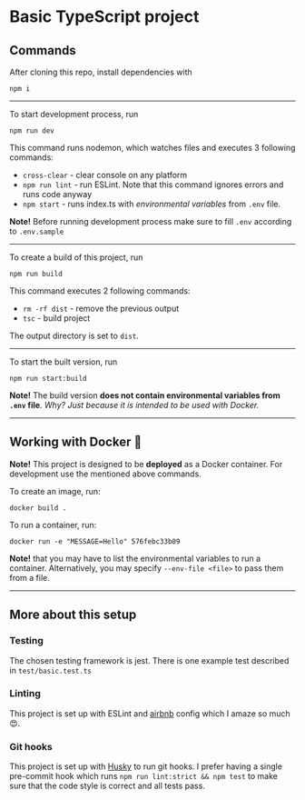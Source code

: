 # Basic TypeScript project

## Commands

After cloning this repo, install dependencies with

`npm i`

---

To start development process, run

`npm run dev`

This command runs nodemon, which watches files and executes 3 following commands:

* `cross-clear` - clear console on any platform
* `npm run lint` - run ESLint. Note that this command ignores errors and runs code anyway
* `npm start` - runs index.ts with *environmental variables* from `.env` file.

**Note!** Before running development process make sure to fill `.env` according to `.env.sample`

---

To create a build of this project, run

`npm run build`

This command executes 2 following commands:

* `rm -rf dist` - remove the previous output
* `tsc` - build project

The output directory is set to `dist`.

---

To start the built version, run

`npm run start:build`

**Note!** The build version **does not contain environmental variables from `.env` file**.
*Why? Just because it is intended to be used with Docker.*

---

## Working with Docker 🐳

**Note!** This project is designed to be **deployed** as a Docker container. For development use
the mentioned above commands.

To create an image, run:

`docker build .`

To run a container, run:

```
docker run -e "MESSAGE=Hello" 576febc33b09
```

**Note!** that you may have to list the environmental variables to run a container.
Alternatively, you may specify `--env-file <file>` to pass them from a file.

---

## More about this setup

### Testing

The chosen testing framework is jest. There is one example test described in
`test/basic.test.ts`

### Linting

This project is set up with ESLint and [airbnb](https://github.com/airbnb/javascript) config
which I amaze so much 😍.

### Git hooks

This project is set up with [Husky](https://github.com/typicode/husky) to run git hooks. I
prefer having a single pre-commit hook which runs `npm run lint:strict && npm test` to make
sure that the code style is correct and all tests pass.
